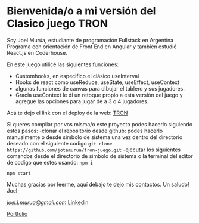 # Bienvenida/o a mi versión del Clasico juego TRON

Soy Joel Murúa, estudiante de programación Fullstack en Argentina Programa con orientación de Front End en Angular y también estudié React.js en Coderhouse.

En este juego utilicé las siguientes funciones: 
- Customhooks, en especifico el clásico useInterval
- Hooks de react como useReduce, useState, useEffect, useContext
- algunas funciones de canvas para dibujar el tablero y sus jugadores.
- Gracia useContext le dí un retoque propio a esta versión del juego y agregué las opciones para jugar de a 3 o 4 jugadores.

Acá te dejo el link con el deploy de la web:
[TRON](https://juegotron.netlify.app/)

Si queres compilar por vos misma/o este proyecto podes hacerlo siguiendo estos pasos:
 -clonar el repositorio desde github:
 podes hacerlo manualmente o desde simbolo de sistema una vez dentro del directorio deseado con el siguiente codigo
 `git clone https://github.com/jotamurua/tron-juego.git`
-ejecutar los siguientes comandos desde el directorio de simbolo de sistema o la terminal del editor de codigo que estes usando:
`npm i`

`npm start`

Muchas gracias por leerme, aquí debajo te dejo mis contactos.
Un saludo!
Joel

*joel.l.murua@gmail.com*
[Linkedin](https://www.linkedin.com/in/joelmurua/)

[Portfolio](https://portfoliomurua.netlify.app/)